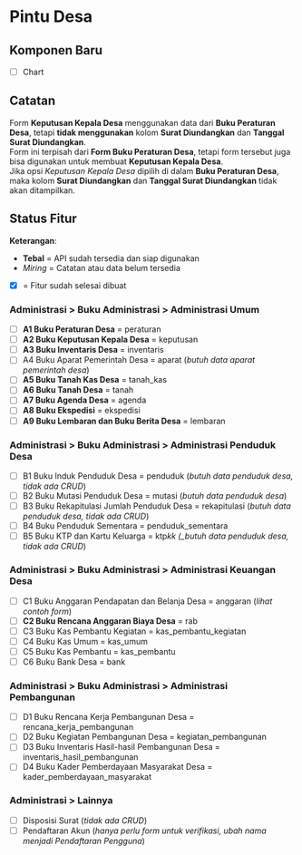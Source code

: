 # Pintu Desa

## Komponen Baru

- [ ] Chart

## Catatan

Form **Keputusan Kepala Desa** menggunakan data dari **Buku Peraturan Desa**,
tetapi **tidak menggunakan** kolom **Surat Diundangkan** dan **Tanggal Surat
Diundangkan**.  
Form ini terpisah dari **Form Buku Peraturan Desa**, tetapi form tersebut juga
bisa digunakan untuk membuat **Keputusan Kepala Desa**.  
Jika opsi _Keputusan Kepala Desa_ dipilih di dalam **Buku Peraturan Desa**, maka
kolom **Surat Diundangkan** dan **Tanggal Surat Diundangkan** tidak akan
ditampilkan.

## Status Fitur

**Keterangan**:

- **Tebal** = API sudah tersedia dan siap digunakan
- _Miring_ = Catatan atau data belum tersedia
- [x] = Fitur sudah selesai dibuat

### Administrasi > Buku Administrasi > Administrasi Umum

- [ ] **A1 Buku Peraturan Desa** = peraturan
- [ ] **A2 Buku Keputusan Kepala Desa** = keputusan
- [ ] **A3 Buku Inventaris Desa** = inventaris
- [ ] A4 Buku Aparat Pemerintah Desa = aparat (_butuh data aparat pemerintah
      desa_)
- [ ] **A5 Buku Tanah Kas Desa** = tanah_kas
- [ ] **A6 Buku Tanah Desa** = tanah
- [ ] **A7 Buku Agenda Desa** = agenda
- [ ] **A8 Buku Ekspedisi** = ekspedisi
- [ ] **A9 Buku Lembaran dan Buku Berita Desa** = lembaran

### Administrasi > Buku Administrasi > Administrasi Penduduk Desa

- [ ] B1 Buku Induk Penduduk Desa = penduduk (_butuh data penduduk desa, tidak
      ada CRUD_)
- [ ] B2 Buku Mutasi Penduduk Desa = mutasi (_butuh data penduduk desa_)
- [ ] B3 Buku Rekapitulasi Jumlah Penduduk Desa = rekapitulasi (_butuh data
      penduduk desa, tidak ada CRUD_)
- [ ] B4 Buku Penduduk Sementara = penduduk_sementara
- [ ] B5 Buku KTP dan Kartu Keluarga = ktp*kk (\_butuh data penduduk desa, tidak
      ada CRUD*)

### Administrasi > Buku Administrasi > Administrasi Keuangan Desa

- [ ] C1 Buku Anggaran Pendapatan dan Belanja Desa = anggaran (_lihat contoh
      form_)
- [ ] **C2 Buku Rencana Anggaran Biaya Desa** = rab
- [ ] C3 Buku Kas Pembantu Kegiatan = kas_pembantu_kegiatan
- [ ] C4 Buku Kas Umum = kas_umum
- [ ] C5 Buku Kas Pembantu = kas_pembantu
- [ ] C6 Buku Bank Desa = bank

### Administrasi > Buku Administrasi > Administrasi Pembangunan

- [ ] D1 Buku Rencana Kerja Pembangunan Desa = rencana_kerja_pembangunan
- [ ] D2 Buku Kegiatan Pembangunan Desa = kegiatan_pembangunan
- [ ] D3 Buku Inventaris Hasil-hasil Pembangunan Desa =
      inventaris_hasil_pembangunan
- [ ] D4 Buku Kader Pemberdayaan Masyarakat Desa = kader_pemberdayaan_masyarakat

### Administrasi > Lainnya

- [ ] Disposisi Surat (_tidak ada CRUD_)
- [ ] Pendaftaran Akun (_hanya perlu form untuk verifikasi, ubah nama menjadi
      Pendaftaran Pengguna_)
